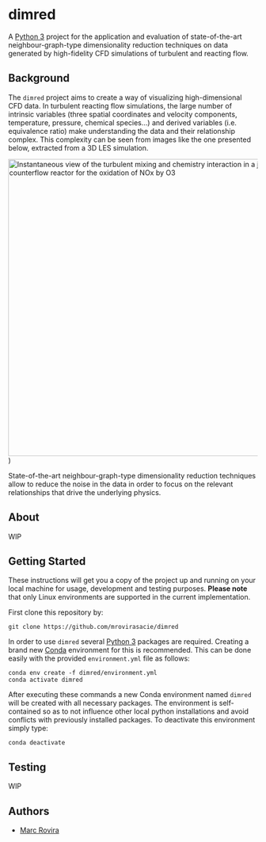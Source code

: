 # dimred

A [Python 3](https://www.python.org/) project for the application and evaluation of state-of-the-art neighbour-graph-type dimensionality reduction techniques on data generated by high-fidelity CFD simulations of turbulent and reacting flow.

## Background

The `dimred` project aims to create a way of visualizing high-dimensional CFD data. In turbulent reacting flow simulations, the large number of intrinsic variables (three spatial coordinates and velocity components, temperature, pressure, chemical species...) and derived variables (i.e. equivalence ratio) make understanding the data and their relationship complex. This complexity can be seen from images like the one presented below, extracted from a 3D LES simulation.

<img src="https://i.imgur.com/EO7hZpO.png" alt="Instantaneous view of the turbulent mixing and chemistry interaction in a jet in counterflow reactor for the oxidation of NOx by O3" width="600"/>)

State-of-the-art neighbour-graph-type dimensionality reduction techniques allow to reduce the noise in the data in order to focus on the relevant relationships that drive the underlying physics.

## About

WIP

## Getting Started

These instructions will get you a copy of the project up and running on your local machine for usage, development and testing purposes. **Please note** that only Linux environments are supported in the current implementation.

First clone this repository by:

```
git clone https://github.com/mrovirasacie/dimred
```

In order to use `dimred` several [Python 3](https://www.python.org/) packages are required. Creating a brand new [Conda](https://docs.conda.io/en/latest/) environment for this is recommended. This can be done easily with the provided `environment.yml` file as follows:

```
conda env create -f dimred/environment.yml
conda activate dimred
```

After executing these commands a new Conda environment named `dimred` will be created with all necessary packages. The environment is self-contained so as to not influence other local python installations and avoid conflicts with previously installed packages. To deactivate this environment simply type:

```
conda deactivate
```

## Testing

WIP

## Authors
* [Marc Rovira](https://github.com/mrovirasacie)